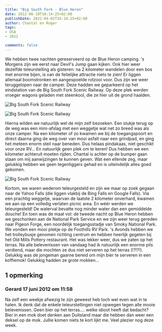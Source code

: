 ```yaml
---
title: "Big South Fork - Blue Heron"
date: 2012-06-10T16:14:25+02:00
publishDate: 2022-04-01T16:14:25+02:00
author: Chantal en Roger
tags:
- USA
- 2012

comments: false
---
```


We hebben twee nachten gereserveerd op de Blue Heron camping. 's Morgens zijn we eerst naar Devil's Jump gaan kijken. Ook hier weer dezelfde teleurstelling als gisteren: na 2 kilometer wandelen door een bos met enorme bijen, is van de feitelijke attractie niets te zien! Er liggen allemaal boomstronken en aangespoelde rotzooi voor. Dus zijn we weer teruggelopen naar de camper. Deze hadden we geparkeerd op het eindstation van de Big South Fork Scenic Railway. Op deze plek werden vroeger wagons geladen met steenkool, die ze hier uit de grond haalden.

![Big South Fork Scenic Railway](./images/IMG_0803.JPG)

![Big South Fork Scenic Railway](./images/IMG_0810.JPG)

Hierna wilden we natuurlijk wel de mijn zelf bezoeken. Een stukje terug op de weg was een mini-afslag met een weggetje wat net zo breed was als onze camper. Na een kilometer of zo kwamen we bij de toegangspoort en direct daarna ging de weg over van mooi asfalt naar een grindpad, en ging het meteen enorm steil naar beneden. Dus helaas pindakaas, niet geschikt voor onze RV... En natuurlijk geen plek om te keren! Dus hebben we een kilometer achteruit moeten rijden. Chantal is achter op de bumper gaan staan om mij aanwijzingen te kunnen geven. Wat een ellende zeg, maar gelukkig hebben we geen tegenliggers gehad en is uiteindelijk alles goed gekomen.

![Big South Fork Scenic Railway](./images/IMG_0782.JPG)

Kortom, we waren wederom teleurgesteld en zijn we maar op zoek gegaan naar de Yahoo Falls (die liggen vlakbij de Bing Falls en Google Falls). Via een prachtig weggetje, waarvan de laatste 2 kilometer onverhard, kwamen we aan op een volledig verlaten picnic area. En wéér werden we teleurgesteld! De waterval bevatte nog minder water dan een gemiddelde douche!
En toen was de maat vol: de tweede nacht op Blue Heron hebben we geschonken aan de National Park Service en we zijn weer terug gereden naar Pigeon Forge, een noordelijk toegangsstadje van Smoky National Park. We vonden een mooi plekje op de Foothills RV Park. 's Avonds hebben we het trolleybusje genomen richting centrum en hebben heerlijk gegeten bij het Old Mills Pottery restaurant. Het was lekker weer, dus we zaten op het terras. Na alle belevenissen van vandaag had ik natuurlijk een enorme pils verdiend, maar die mochten ze dus niet serveren op het terras (!?!?!). Gelukkig was de jongeman gaarne bereid om mijn bier te serveren in een koffiemok! Gelukkig hadden ze grote mokken...

## 1 opmerking

### Gerard 17 juni 2012 om 11:58

Na zelf een weekje afwezig te zijn geweest heb toch wel even wat in te halen. Ik denk dat de enkele teleurstellingen niet opwegen tegen alle mooie belevenissen. Geen bier op het terras.... welke idioot heeft dat bedacht? Bier in een mok doet denken aan Duitsland maar die hebben dan weer een deksel op de mok. Jullie komen niets te kort lijkt me.
Veel plezier nog deze week.
